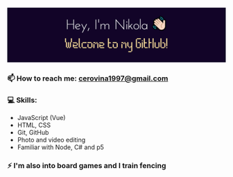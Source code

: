 ![Banner](images/picGitNC2.jpg)

### 📫 How to reach me: cerovina1997@gmail.com

### 💻 Skills:
- JavaScript (Vue)
- HTML, CSS
- Git, GitHub
- Photo and video editing
- Familiar with Node, C# and p5

### ⚡ I'm also into board games and I train fencing
